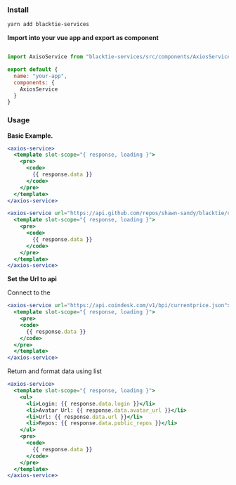 ### Install

``` bash
yarn add blacktie-services

```

**Import into your vue app and export as component**

```js static

import AxisoService from "blacktie-services/src/components/AxiosService.vue";

export default {
  name: "your-app",
  components: {
    AxiosService
  }
}

```

### Usage

**Basic Example.**

```jsx
<axios-service>
  <template slot-scope="{ response, loading }">
    <pre>
      <code>
        {{ response.data }}
      </code>
    </pre>
  </template>
</axios-service>
```

```jsx
<axios-service url="https://api.github.com/repos/shawn-sandy/blacktie/commits">
  <template slot-scope="{ response, loading }">
    <pre>
      <code>
        {{ response.data }}
      </code>
    </pre>
  </template>
</axios-service>
```


**Set the Url to api**

Connect to the

```jsx
<axios-service url="https://api.coindesk.com/v1/bpi/currentprice.json">
  <template slot-scope="{ response, loading }">
    <pre>
    <code>
      {{ response.data }}
    </code>
  </pre>
  </template>
</axios-service>
```

Return and format data using list

```jsx
<axios-service>
  <template slot-scope="{ response, loading }">
    <ul>
      <li>Login: {{ response.data.login }}</li>
      <li>Avatar Url: {{ response.data.avatar_url }}</li>
      <li>Url: {{ response.data.url }}</li>
      <li>Repos: {{ response.data.public_repos }}</li>
    </ul>
    <pre>
      <code>
        {{ response.data }}
      </code>
    </pre>
  </template>
</axios-service>
```
